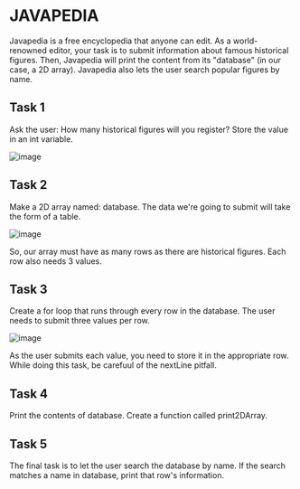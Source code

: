 # JAVAPEDIA
Javapedia is a free encyclopedia that anyone can edit. As a world-renowned editor, your task is to submit information about famous historical figures. Then, Javapedia will print the content from its "database" (in our case, a 2D array). Javapedia also lets the user search popular figures by name.

## Task 1
Ask the user: How many historical figures will you register? Store the value in an int variable.

![image](https://user-images.githubusercontent.com/93065901/194912771-b92d52bc-2c84-4050-98df-1375d3a95977.png)

## Task 2
Make a 2D array named: database. The data we're going to submit will take the form of a table.

![image](https://user-images.githubusercontent.com/93065901/194912835-147fd150-6abb-42a9-a881-b974195ac916.png)

So, our array must have as many rows as there are historical figures. Each row also needs 3 values.

## Task 3
Create a for loop that runs through every row in the database. The user needs to submit three values per row.

![image](https://firebasestorage.googleapis.com/v0/b/learnthepart-75aed.appspot.com/o/images%2F1aae31d9-3ad6-43f3-a580-a868ea12103d?alt=media&token=5adadfec-6e52-4282-adc7-4dabc248d5ec)

As the user submits each value, you need to store it in the appropriate row. While doing this task, be carefuul of the nextLine pitfall.

## Task 4
Print the contents of database. Create a function called print2DArray.

## Task 5
The final task is to let the user search the database by name. If the search matches a name in database, print that row's information.
